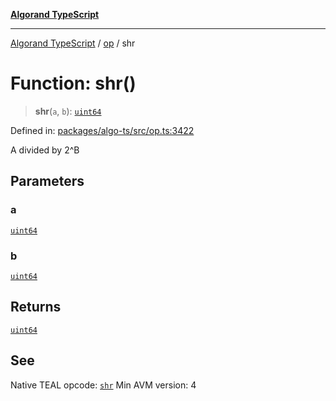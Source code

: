 [**Algorand TypeScript**](../../README.md)

***

[Algorand TypeScript](../../modules.md) / [op](../README.md) / shr

# Function: shr()

> **shr**(`a`, `b`): [`uint64`](../../index/type-aliases/uint64.md)

Defined in: [packages/algo-ts/src/op.ts:3422](https://github.com/algorandfoundation/puya-ts/blob/main/packages/algo-ts/src/op.ts#L3422)

A divided by 2^B

## Parameters

### a

[`uint64`](../../index/type-aliases/uint64.md)

### b

[`uint64`](../../index/type-aliases/uint64.md)

## Returns

[`uint64`](../../index/type-aliases/uint64.md)

## See

Native TEAL opcode: [`shr`](https://dev.algorand.co/reference/algorand-teal/opcodes#shr)
Min AVM version: 4

